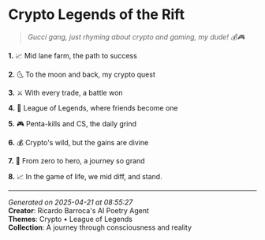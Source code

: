 # Crypto Legends of the Rift

> *Gucci gang, just rhyming about crypto and gaming, my dude! 💰🎮*

**1.** 📈 Mid lane farm, the path to success


**2.** 🌜 To the moon and back, my crypto quest


**3.** ⚔️ With every trade, a battle won


**4.** 🤝 League of Legends, where friends become one


**5.** 🎮 Penta-kills and CS, the daily grind


**6.** 💰 Crypto's wild, but the gains are divine


**7.** 🌟 From zero to hero, a journey so grand


**8.** 📈 In the game of life, we mid diff, and stand.



---

*Generated on 2025-04-21 at 08:55:27*  
**Creator**: Ricardo Barroca's AI Poetry Agent  
**Themes**: Crypto • League of Legends  
**Collection**: A journey through consciousness and reality
